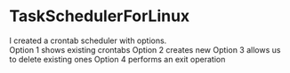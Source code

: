 # TaskSchedulerForLinux
I created a crontab scheduler with options.   
Option 1 shows existing crontabs 
Option 2 creates new 
Option 3 allows us to delete existing ones 
Option 4 performs an exit operation
